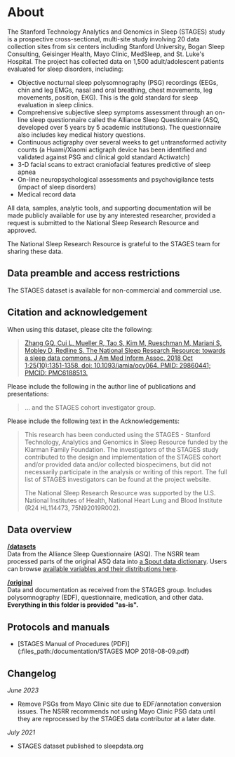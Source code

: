 # About

The Stanford Technology Analytics and Genomics in Sleep (STAGES) study is a prospective cross-sectional, multi-site study involving 20 data collection sites from six centers including Stanford University, Bogan Sleep Consulting, Geisinger Health, Mayo Clinic, MedSleep, and St. Luke's Hospital. The project has collected data on 1,500 adult/adolescent patients evaluated for sleep disorders, including:

- Objective nocturnal sleep polysomnography (PSG) recordings (EEGs, chin and leg EMGs, nasal and oral breathing, chest movements, leg movements, position, EKG). This is the gold standard for sleep evaluation in sleep clinics.
- Comprehensive subjective sleep symptoms assessment through an on-line sleep questionnaire called the Alliance Sleep Questionnaire (ASQ, developed over 5 years by 5 academic institutions). The questionnaire also includes key medical history questions.
- Continuous actigraphy over several weeks to get untransformed activity counts (a Huami/Xiaomi actigraph device has been identified and validated against PSG and clinical gold standard Actiwatch)
- 3-D facial scans to extract craniofacial features predictive of sleep apnea
- On-line neuropsychological assessments and psychovigilance tests (impact of sleep disorders)
- Medical record data

All data, samples, analytic tools, and supporting documentation will be made publicly available for use by any interested researcher, provided a request is submitted to the National Sleep Research Resource and approved.

The National Sleep Research Resource is grateful to the STAGES team for sharing these data.

## Data preamble and access restrictions

The STAGES dataset is available for non-commercial and commercial use.

## Citation and acknowledgement

When using this dataset, please cite the following:

> [Zhang GQ, Cui L, Mueller R, Tao S, Kim M, Rueschman M, Mariani S, Mobley D, Redline S. The National Sleep Research Resource: towards a sleep data commons. J Am Med Inform Assoc. 2018 Oct 1;25(10):1351-1358. doi: 10.1093/jamia/ocy064. PMID: 29860441; PMCID: PMC6188513.](https://pubmed.ncbi.nlm.nih.gov/29860441/)

Please include the following in the author line of publications and presentations:

> ... and the STAGES cohort investigator group.

Please include the following text in the Acknowledgements:

> This research has been conducted using the STAGES - Stanford Technology, Analytics and Genomics in Sleep Resource funded by the Klarman Family Foundation. The investigators of the STAGES study contributed to the design and implementation of the STAGES cohort and/or provided data and/or collected biospecimens, but did not necessarily participate in the analysis or writing of this report. The full list of STAGES investigators can be found at the project website.
>
> The National Sleep Research Resource was supported by the U.S. National Institutes of Health, National Heart Lung and Blood Institute (R24 HL114473, 75N92019R002).

## Data overview

**[/datasets](:files_path:/datasets)** <br/> Data from the Alliance Sleep Questionnaire (ASQ). The NSRR team processed parts of the original ASQ data into <a href="https://github.com/nsrr/stages-data-dictionary" target="_new">a Spout data dictionary</a>. Users can browse [available variables and their distributions here](https://sleepdata.org/datasets/stages/variables/).

**[/original](:files_path:/original)** <br/> Data and documentation as received from the STAGES group. Includes polysomnography (EDF), questionnaire, medication, and other data. **Everything in this folder is provided "as-is".**

## Protocols and manuals

- [STAGES Manual of Procedures (PDF)](:files_path:/documentation/STAGES MOP 2018-08-09.pdf)

## Changelog

*June 2023*
- Remove PSGs from Mayo Clinic site due to EDF/annotation conversion issues. The NSRR recommends not using Mayo Clinic PSG data until they are reprocessed by the STAGES data contributor at a later date.

*July 2021*
- STAGES dataset published to sleepdata.org
